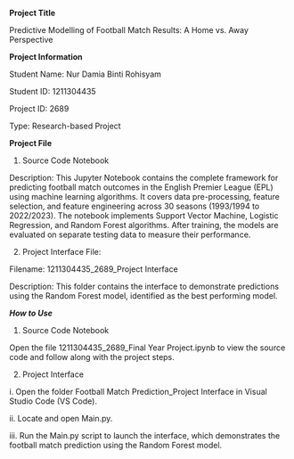 
****Project Title****

Predictive Modelling of Football Match Results: A Home vs. Away Perspective

****Project Information****

Student Name: Nur Damia Binti Rohisyam

Student ID: 1211304435

Project ID: 2689

Type: Research-based Project

****Project File****

1. Source Code Notebook 

Description: This Jupyter Notebook contains the complete framework for predicting football match outcomes in the English Premier League (EPL) using machine learning algorithms. It covers data pre-processing, feature selection, and feature engineering across 30 seasons (1993/1994 to 2022/2023). The notebook implements Support Vector Machine, Logistic Regression, and Random Forest algorithms. After training, the models are evaluated on separate testing data to measure their performance.

2. Project Interface File:

Filename: 1211304435_2689_Project Interface

Description: This folder contains the interface to demonstrate predictions using the Random Forest model, identified as the best performing model.

***How to Use***

1. Source Code Notebook

Open the file 1211304435_2689_Final Year Project.ipynb to view the source code and follow along with the project steps.

2. Project Interface

i. Open the folder Football Match Prediction_Project Interface in Visual Studio Code (VS Code).

ii. Locate and open Main.py.

iii. Run the Main.py script to launch the interface, which demonstrates the football match prediction using the Random Forest model.

 
